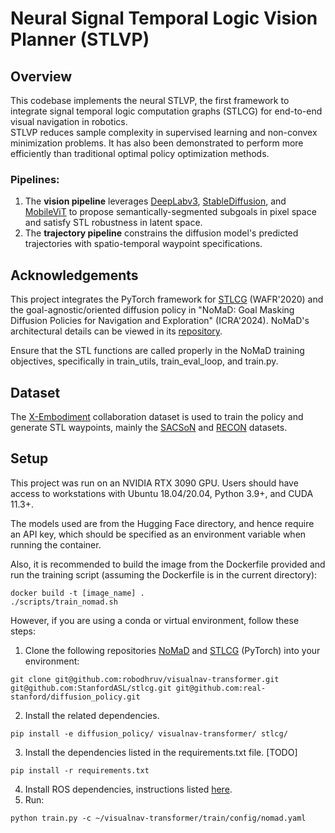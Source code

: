 # Neural Signal Temporal Logic Vision Planner (STLVP)

## Overview
This codebase implements the neural STLVP, the first framework to integrate signal temporal logic computation graphs (STLCG) for end-to-end visual navigation in robotics.  
STLVP reduces sample complexity in supervised learning and non-convex minimization problems. It has also been demonstrated to perform more efficiently than traditional optimal policy optimization methods.  

### Pipelines: 
  1) The **vision pipeline** leverages [DeepLabv3](https://arxiv.org/abs/1706.05587), [StableDiffusion](https://github.com/CompVis/stable-diffusion), and [MobileViT](https://arxiv.org/abs/2110.02178) to propose semantically-segmented subgoals in pixel space and satisfy STL robustness in latent space.  
  2) The **trajectory pipeline** constrains the diffusion model's predicted trajectories with spatio-temporal waypoint specifications.  

## Acknowledgements

This project integrates the PyTorch framework for [STLCG](https://arxiv.org/abs/2008.00097) (WAFR'2020) and the goal-agnostic/oriented diffusion policy in "NoMaD: Goal Masking Diffusion Policies for Navigation and Exploration" (ICRA'2024). NoMaD's architectural details can be viewed in its [repository](https://github.com/robodhruv/visualnav-transformer/).

Ensure that the STL functions are called properly in the NoMaD training objectives, specifically in train_utils, train_eval_loop, and train.py.  

## Dataset
The [X-Embodiment](https://robotics-transformer-x.github.io/) collaboration dataset is used to train the policy and generate STL waypoints, mainly the [SACSoN](https://sites.google.com/view/sacson-review/home) and [RECON](https://sites.google.com/view/recon-robot/dataset) datasets.  

## Setup

This project was run on an NVIDIA RTX 3090 GPU. Users should have access to workstations with Ubuntu 18.04/20.04, Python 3.9+, and CUDA 11.3+.  

The models used are from the Hugging Face directory, and hence require an API key, which should be specified as an environment variable when running the container.  

Also, it is recommended to build the image from the Dockerfile provided and run the training script (assuming the Dockerfile is in the current directory):  
```
docker build -t [image_name] .
./scripts/train_nomad.sh
```

However, if you are using a conda or virtual environment, follow these steps: 

1. Clone the following repositories [NoMaD](https://github.com/robodhruv/visualnav-transformer/) and [STLCG](https://github.com/StanfordASL/stlcg/) (PyTorch) into your environment:
```
git clone git@github.com:robodhruv/visualnav-transformer.git git@github.com:StanfordASL/stlcg.git git@github.com:real-stanford/diffusion_policy.git
```

2. Install the related dependencies.
```
pip install -e diffusion_policy/ visualnav-transformer/ stlcg/
```

3. Install the dependencies listed in the requirements.txt file. [TODO]
```
pip install -r requirements.txt
```

4. Install ROS dependencies, instructions listed [here](https://wiki.ros.org/noetic/Installation/Ubuntu).
5. Run:
```
python train.py -c ~/visualnav-transformer/train/config/nomad.yaml
```
